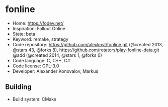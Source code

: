 # fonline

- Home: https://fodev.net/
- Inspiration: Fallout Online
- State: beta
- Keyword: remake, strategy
- Code repository: https://github.com/alexknvl/fonline.git (@created 2013, @stars 43, @forks 8), https://github.com/rotators/play-fonline-data.git @add (@created 2014, @stars 1, @forks 0)
- Code language: C, C++, C#
- Code license: GPL-3.0
- Developer: Alexander Konovalov, Markus

## Building

- Build system: CMake
